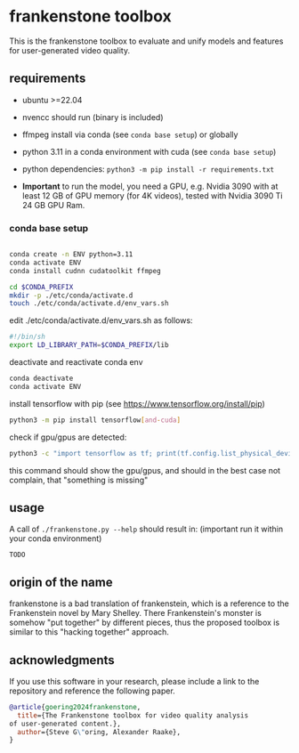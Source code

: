 # frankenstone toolbox

This is the frankenstone toolbox to evaluate and unify models and features for user-generated video quality.


## requirements

* ubuntu >=22.04
* nvencc should run (binary is included)
* ffmpeg install via conda (see `conda base setup`) or globally
* python 3.11 in a conda environment with cuda (see `conda base setup`) 
* python dependencies: `python3 -m pip install -r requirements.txt`

* **Important** to run the model, you need a GPU, e.g. Nvidia 3090 with at least 12 GB of GPU memory (for 4K videos), tested with Nvidia 3090 Ti 24 GB GPU Ram.

### conda base setup

```bash

conda create -n ENV python=3.11
conda activate ENV
conda install cudnn cudatoolkit ffmpeg

cd $CONDA_PREFIX
mkdir -p ./etc/conda/activate.d
touch ./etc/conda/activate.d/env_vars.sh
```

edit ./etc/conda/activate.d/env_vars.sh as follows:
```bash
#!/bin/sh
export LD_LIBRARY_PATH=$CONDA_PREFIX/lib
```

deactivate and reactivate conda env
```bash
conda deactivate
conda activate ENV
```

install tensorflow with pip (see https://www.tensorflow.org/install/pip)

```bash
python3 -m pip install tensorflow[and-cuda]
```

check if gpu/gpus are detected:
```bash
python3 -c "import tensorflow as tf; print(tf.config.list_physical_devices())"
```

this command should show the gpu/gpus, and should in the best case not complain, that "something is missing"


## usage

A call of `./frankenstone.py --help` should result in: (important run it within your conda environment)

```
TODO
```




## origin of the name
frankenstone is a bad translation of frankenstein, which is a reference to the Frankenstein novel by Mary Shelley.
There Frankenstein's monster is somehow "put together" by different pieces, thus the proposed toolbox is similar to this "hacking together" approach.


## acknowledgments
If you use this software in your research, please include a link to the repository and reference the following paper.

```bibtex
@article{goering2024frankenstone,
  title={The Frankenstone toolbox for video quality analysis
of user-generated content.},
  author={Steve G\"oring, Alexander Raake},
}
```